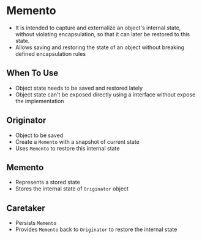 ﻿# Memento
- It is intended to capture and externalize an object's internal state, without violating encapsulation, so that it can later be restored to this state.
- Allows saving and restoring the state of an object without breaking defined encapsulation rules

## When To Use
- Object state needs to be saved and restored lately
- Object state can't be exposed directly using a interface without expose the implementation

## Originator
- Object to be saved
- Create a `Memento` with a snapshot of current state
- Uses `Memento` to restore this internal state

## Memento
- Represents a stored state
- Stores the internal state of `Originator` object

## Caretaker
- Persists `Memento`
- Provides `Memento` back to `Originator` to restore the internal state